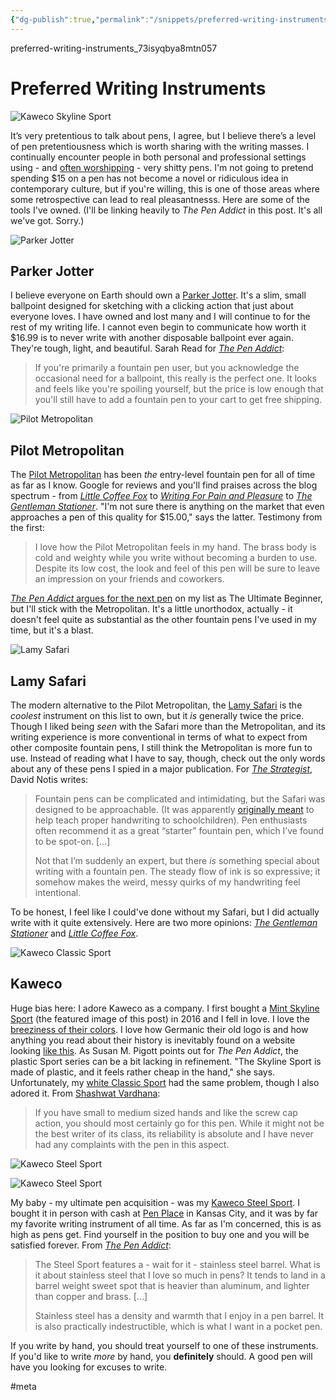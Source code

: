 ```yaml
---
{"dg-publish":true,"permalink":"/snippets/preferred-writing-instruments-73isyqbya8/","dgHomeLink":true,"dgPassFrontmatter":false}
---
```


preferred-writing-instruments_73isyqbya8mtn057

# Preferred Writing Instruments

![Kaweco Skyline Sport](https://i.snap.as/1hE6Pm3.jpg)

<!--more-->

It’s very pretentious to talk about pens, I agree, but I believe there’s a level of pen pretentiousness which is worth sharing with the writing masses. I continually encounter people in both personal and professional settings using - and [often worshipping](https://theoutline.com/post/875/bic-cristal-pen-gold-standard) - very shitty pens. I'm not going to pretend spending $15 on a pen has not become a novel or ridiculous idea in contemporary culture, but if you're willing, this is one of those areas where some retrospective can lead to real pleasantnesss. Here are some of the tools I've owned. (I'll be linking heavily to *The Pen Addict* in this post. It's all we've got. Sorry.)

![Parker Jotter](https://i.snap.as/r73oOXr.jpg)

## Parker Jotter

I believe everyone on Earth should own a [Parker Jotter](http://www.officedepot.com/a/products/9114371/Parker-Jotter-Gel-Pen-Medium-Point/). It's a slim, small ballpoint designed for sketching with a clicking action that just about everyone loves. I have owned and lost many and I will continue to for the rest of my writing life. I cannot even begin to communicate how worth it $16.99 is to never write with another disposable ballpoint ever again. They're tough, light, and beautiful. Sarah Read for [*The Pen Addict*](https://www.penaddict.com/blog/2017/7/6/parker-jotter-ballpoint-pen-review):

> If you're primarily a fountain pen user, but you acknowledge the occasional need for a ballpoint, this really is the perfect one. It looks and feels like you're spoiling yourself, but the price is low enough that you'll still have to add a fountain pen to your cart to get free shipping.

![Pilot Metropolitan](https://i.snap.as/9JgGeqU.jpg)

## Pilot Metropolitan

The [Pilot Metropolitan](https://www.gouletpens.com/collections/pilot-metropolitan-fountain-pens/products/pilot-metropolitan-fountain-pen-silver-dots) has been *the* entry-level fountain pen for all of time as far as I know. Google for reviews and you'll find praises across the blog spectrum - from [*Little Coffee Fox*](https://littlecoffeefox.com/pilot-metropolitan-review) to [*Writing For Pain and Pleasure*](https://writingforpainandpleasure.com/2018/04/19/is-there-anything-new-to-say-about-the-pilot-metropolitan) to [*The Gentleman Stationer*](https://www.gentlemanstationer.com/blog/2014/10/31/one-week-with-the-pilot-metropolitan). "I'm not sure there is anything on the market that even approaches a pen of this quality for $15.00," says the latter. Testimony from the first:

> I love how the Pilot Metropolitan feels in my hand. The brass body is cold and weighty while you write without becoming a burden to use. Despite its low cost, the look and feel of this pen will be sure to leave an impression on your friends and coworkers.

[*The Pen Addict* argues for the next pen](https://www.penaddict.com/blog/2013/6/10/pilot-metropolitan-fountain-pen-review) on my list as The Ultimate Beginner, but I'll stick with the Metropolitan. It's a little unorthodox, actually - it doesn't feel quite as substantial as the other fountain pens I've used in my time, but it's a blast.

![Lamy Safari](https://i.snap.as/aZ4MbnM.jpg)

## Lamy Safari

The modern alternative to the Pilot Metropolitan, the [Lamy Safari](https://www.gouletpens.com/collections/lamy-safari-fountain-pens/products/lamy-safari-fountain-pen-red) is the *coolest* instrument on this list to own, but it *is* generally twice the price. Though I liked being *seen* with the Safari more than the Metropolitan, and its writing experience is more conventional in terms of what to expect from other composite fountain pens, I still think the Metropolitan is more fun to use. Instead of reading what I have to say, though, check out the only words about any of these pens I spied in a major publication. For [*The Strategist*](https://nymag.com/strategist/article/lamy-safari-fountain-pen-review.html), David Notis writes:

> Fountain pens can be complicated and intimidating, but the Safari was designed to be approachable. (It was apparently [originally meant](https://www.penheaven.co.uk/blog/success-story-lamy-safari-fountain-pen/) to help teach proper handwriting to schoolchildren). Pen enthusiasts often recommend it as a great “starter” fountain pen, which I’ve found to be spot-on. [...]
>
> Not that I’m suddenly an expert, but there *is* something special about writing with a fountain pen. The steady flow of ink is so expressive; it somehow makes the weird, messy quirks of my handwriting feel intentional. 

To be honest, I feel like I could've done without my Safari, but I did actually write with it quite extensively. Here are two more opinions: [*The Gentleman Stationer*](https://www.gentlemanstationer.com/blog/2015/2/13/basic-black-one-week-with-the-lamy-safari) and [*Little Coffee Fox*](https://littlecoffeefox.com/lamy-safari-fountain-pen-review).

![Kaweco Classic Sport](https://i.snap.as/eRzvopT.jpg)

## Kaweco

Huge bias here: I adore Kaweco as a company. I first bought a [Mint Skyline Sport](https://www.gouletpens.com/products/kaweco-skyline-sport-fountain-pen-mint) (the featured image of this post) in 2016 and I fell in love. I love the [breeziness of their colors](https://www.instagram.com/p/BwRA5XnDrGM). I love how Germanic their old logo is and how anything you read about their history is inevitably found on a website looking [like this](http://dirck.delint.ca/beta/?page_id=6610). As Susan M. Pigott points out for *The Pen Addict*, the plastic Sport series can be a bit lacking in refinement. "The Skyline Sport is made of plastic, and it feels rather cheap in the hand," she says. Unfortunately, my [white Classic Sport](https://www.gouletpens.com/products/kaweco-classic-sport-fountain-pen-white) had the same problem, though I also adored it. From [Shashwat Vardhana](https://medium.com/shashwats-pen-reviews/kaweco-classic-sport-review-8005f9e4a478):

> If you have small to medium sized hands and like the screw cap action, you should most certainly go for this pen. While it might not be the best writer of its class, its reliability is  absolute and I have never had any complaints with the pen in this aspect.

![Kaweco Steel Sport](https://i.snap.as/60EsScw.jpg)

![Kaweco Steel Sport](https://i.snap.as/JcoAaGu.jpg)

My baby - my ultimate pen acquisition - was my [Kaweco Steel Sport](https://www.jetpens.com/Kaweco-Steel-Sport-Fountain-Pen-Fine-Nib/pd/20288). I bought it in person with cash at [Pen Place](https://www.penplace.com/products/kaweco-steel-sport-fountain-pen) in Kansas City, and it was by far my favorite writing instrument of all time. As far as I'm concerned, this is as high as pens get. Find yourself in the position to buy one and you will be satisfied forever. From [*The Pen Addict*](https://www.penaddict.com/blog/2019/7/29/kaweco-steel-sport-fountain-pen-review):

> The Steel Sport features a - wait for it - stainless steel barrel. What  is it about stainless steel that I love so much in pens? It tends to  land in a barrel weight sweet spot that is heavier than aluminum, and  lighter than copper and brass. [...]
>
> Stainless steel has a density and warmth that I enjoy in a pen barrel.  It is also practically indestructible, which is what I want in a pocket  pen.

If you write by hand, you should treat yourself to one of these instruments. If you'd like to write *more* by hand, you **definitely** should. A good pen will have you looking for excuses to write.

#meta